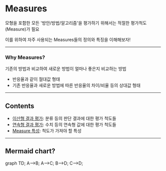 <!-- .slide: data-background="#E6F7FF" -->

# Measures <!-- .element: class="r-fit-text" -->

모형을 포함한 모든 '방안/방법/알고리즘'을 평가하기 위해서는 적절한 평가척도(Measure)가 필요

이를 위하여 자주 사용되는 Measures들의 정의와 특징을 이해해보자!

---

### Why Measures?

기존의 방법과 비교하여 새로운 방법이 얼마나 좋은지 비교하는 방법

- 반응율과 같이 절대값 형태
- 기존 반응율과 새로운 방법에 따른 반응율의 차이/비율 등의 상대값 형태

---

## Contents

- [이산형 결과 평가](#/01_Discrete): 분류 등의 판단 결과에 대한 평가 척도들
- [연속형 결과 평가](#/02_Continuous): 수치 등의 연속형 값에 대한 평가 척도들
- [Measure 특성](#/03_Metric): 척도가 가져야 할 특성

---

## Mermaid chart?

graph TD;
    A-->B;
    A-->C;
    B-->D;
    C-->D;
